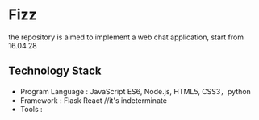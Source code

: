 # Fizz
the repository is aimed to implement a  web chat application, start from 16.04.28

<h2>Technology Stack</h2>
<ul>
<li>Program Language : JavaScript ES6, Node.js, HTML5, CSS3，python </li>
<li>Framework : Flask React  //it's indeterminate
<li>Tools :</li> 

</ul>
